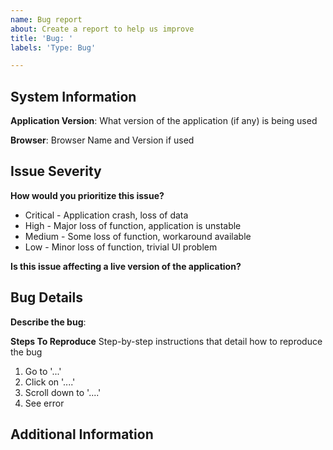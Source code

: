 ```yaml
---
name: Bug report
about: Create a report to help us improve
title: 'Bug: '
labels: 'Type: Bug'

---
```


## System Information

**Application Version**: What version of the application (if any) is being used

**Browser**: Browser Name and Version if used

## Issue Severity

**How would you prioritize this issue?**
 - Critical - Application crash, loss of data
 - High - Major loss of function, application is unstable
 - Medium - Some loss of function, workaround available
 - Low - Minor loss of function, trivial UI problem

**Is this issue affecting a live version of the application?**

## Bug Details
**Describe the bug**:

**Steps To Reproduce**
Step-by-step instructions that detail how to reproduce the bug
1. Go to '...'
2. Click on '....'
3. Scroll down to '....'
4. See error

## Additional Information
